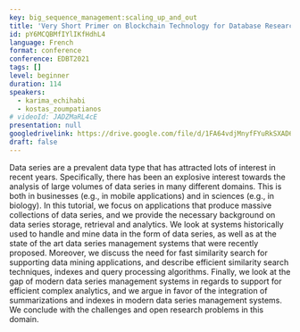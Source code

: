 ```yaml
---
key: big_sequence_management:scaling_up_and_out
title: 'Very Short Primer on Blockchain Technology for Database Researchers'
id: pY6MCQBMfIYlIKfHdhL4
language: French
format: conference
conference: EDBT2021
tags: []
level: beginner
duration: 114
speakers:
  - karima_echihabi
  - kostas_zoumpatianos
# videoId: JADZMaRL4cE
presentation: null
googledrivelink: https://drive.google.com/file/d/1FA64vdjMnyfFYuRkSXAD6qCE5g3-oI3z/view?usp=sharing
draft: false
---
```

Data series are a prevalent data type that has attracted lots of interest in recent years. Specifically, there has been an explosive interest towards the analysis of large volumes of data series in many different domains. This is both in businesses (e.g., in mobile applications) and in sciences (e.g., in biology). In this tutorial, we focus on applications that produce massive collections of data series, and we provide the necessary background on data series storage, retrieval and analytics. We look at systems historically used to handle and mine data in the form of data series, as well as at the state of the art data series management systems that were recently proposed. Moreover, we discuss the need for fast similarity search for supporting data mining applications, and describe efficient similarity search techniques, indexes and query processing algorithms. Finally, we look at the gap of modern data series management systems in regards to support for efficient complex analytics, and we argue in favor of the integration of summarizations and indexes in modern data series management systems. We conclude with the challenges and open research problems in this domain.